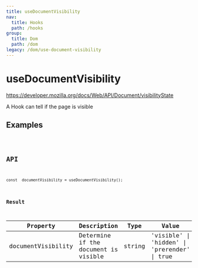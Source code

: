 ```yaml
---
title: useDocumentVisibility
nav:
  title: Hooks
  path: /hooks
group:
  title: Dom
  path: /dom
legacy: /dom/use-document-visibility
---
```


# useDocumentVisibility

https://developer.mozilla.org/docs/Web/API/Document/visibilityState

A Hook can tell if the page is visible

## Examples


<code src="./demo/demo1.tsx" />


## API

```
const  documentVisibility = useDocumentVisibility();
```

### Result
| Property    | Description                      | Type                   | Value |
|---------|----------------------------------------------|------------------------|--------|
| documentVisibility | Determine if the document is visible | string | 'visible' \| 'hidden' \| 'prerender'  \| true    |
